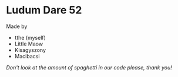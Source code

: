 # Ludum Dare 52

Made by

* tthe (myself)
* Little Maow
* Kisagyszony
* Macibacsi

_Don't look at the amount of spaghetti in our code please, thank you!_
